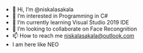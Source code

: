 - 👋 Hi, I’m @niskalasakala
- 👀 I’m interested in Programming in C#
- 🌱 I’m currently learning Visual Studio 2019 IDE
- 💞️ I’m looking to collaborate on Face Recongnition
- 📫 How to reach me niskalasakala@outlook.com
- I am here like NEO

<!---
niskalasakala/niskalasakala is a ✨ special ✨ repository because its `README.md` (this file) appears on your GitHub profile.
You can click the Preview link to take a look at your changes.
--->
